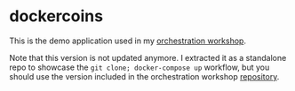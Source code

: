 # dockercoins

This is the demo application used in my [orchestration workshop](https://jpetazzo.github.io/orchestration-workshop).

Note that this version is not updated anymore. I extracted it as a standalone repo to showcase the
`git clone; docker-compose up` workflow, but you should use the version included in the orchestration
workshop [repository](https://github.com/jpetazzo/orchestration-workshop).
